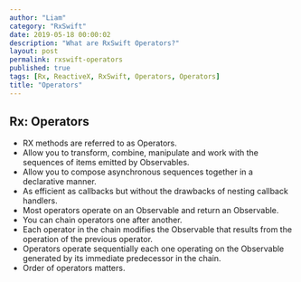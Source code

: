 ```yaml
---
author: "Liam"
category: "RxSwift"
date: 2019-05-18 00:00:02
description: "What are RxSwift Operators?"
layout: post
permalink: rxswift-operators
published: true
tags: [Rx, ReactiveX, RxSwift, Operators, Operators]
title: "Operators"
---
```


## Rx: Operators

- RX methods are referred to as Operators.
- Allow you to transform, combine, manipulate and work with the sequences of items emitted by Observables.
- Allow you to compose asynchronous sequences together in a declarative manner.
- As efficient as callbacks but without the drawbacks of nesting callback handlers.
- Most operators operate on an Observable and return an Observable.
- You can chain operators one after another.
- Each operator in the chain modifies the Observable that results from the operation of the previous operator.
- Operators operate sequentially each one operating on the Observable generated by its immediate predecessor in the chain.
- Order of operators matters.
